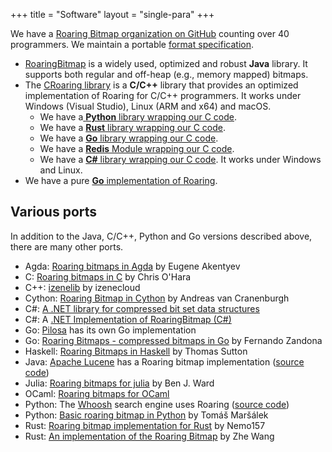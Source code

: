+++
title = "Software"
layout = "single-para"
+++

We have a [Roaring Bitmap organization on GitHub](https://github.com/RoaringBitmap) counting over 40 programmers. We
maintain a portable [format specification](https://github.com/RoaringBitmap/RoaringFormatSpec).

* [RoaringBitmap](https://github.com/lemire/RoaringBitmap/) is a widely used, optimized and robust **Java** library. It supports both regular and off-heap (e.g., memory mapped) bitmaps.
* The [CRoaring library](https://github.com/RoaringBitmap/CRoaring) is a **C/C++** library that provides an optimized implementation of Roaring for C/C++ programmers. It works under Windows (Visual Studio), Linux (ARM and x64) and macOS.
  *   We have a[ **Python** library wrapping our C code](https://github.com/Ezibenroc/PyRoaringBitMap).
  *   We have a [**Rust** library wrapping our C code](https://github.com/saulius/croaring-rs).
  *   We have a [**Go** library wrapping our C code](https://github.com/RoaringBitmap/gocroaring).    
  *   We have a [**Redis** Module wrapping our C code](https://github.com/aviggiano/redis-roaring).
  *   We have a [**C#** library wrapping our C code](https://github.com/RogueException/CRoaring.Net). It works under Windows and Linux.
* We have a pure [**Go** implementation of Roaring](https://github.com/RoaringBitmap/roaring).

## Various ports

In addition to the Java, C/C++, Python and Go versions described above, there are many other ports.

* Agda: [Roaring bitmaps in Agda](https://github.com/ak3n/agda-roaring) by Eugene Akentyev
* C: [Roaring bitmaps in C](https://github.com/chriso/roaring-bitmap) by Chris O'Hara
* C++: [izenelib](https://github.com/izenecloud/izenelib/blob/master/include/am/bitmap/RoaringBitmap.h) by izenecloud
* Cython: [Roaring Bitmap in Cython](https://github.com/andreasvc/roaringbitmap) by Andreas van Cranenburgh
* C#: [A .NET library for compressed bit set data structures](https://github.com/BitSetsNet/BitSetsNet)
* C#: A [.NET Implementation of RoaringBitmap (C#)](https://github.com/Tornhoof/RoaringBitmap)
* Go: [Pilosa](https://www.pilosa.com/) has its own Go implementation
* Go: [Roaring Bitmaps - compressed bitmaps in Go](https://github.com/fzandona/goroar) by Fernando Zandona
* Haskell: [Roaring Bitmaps in Haskell](https://github.com/thsutton/leonine) by Thomas Sutton
* Java: [Apache Lucene](https://lucene.apache.org/core/) has a Roaring bitmap implementation ([source code](https://github.com/apache/lucene-solr))
* Julia: [Roaring bitmaps for julia](https://github.com/Ward9250/Roaring.jl) by Ben J. Ward
* OCaml:  [Roaring bitmaps for OCaml](https://github.com/travisbrady/ocaml-roaring)
* Python: The [Whoosh](https://pypi.python.org/pypi/Whoosh/) search engine uses Roaring ([source code](https://bitbucket.org/mchaput/whoosh/wiki/Home))
* Python: [Basic roaring bitmap in Python](https://github.com/burtgulash/roarink) by Tomáš Maršálek
* Rust: [Roaring bitmap implementation for Rust](https://nemo157.com/roaring-rs/) by Nemo157
* Rust: [An implementation of the Roaring Bitmap](https://github.com/0x1997/roaring-bitmap) by Zhe Wang
